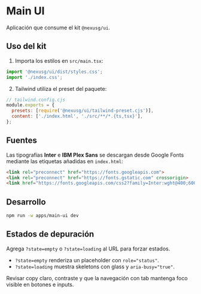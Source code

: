 # Main UI

Aplicación que consume el kit `@nexusg/ui`.

## Uso del kit

1. Importa los estilos en `src/main.tsx`:

```ts
import '@nexusg/ui/dist/styles.css';
import './index.css';
```

2. Tailwind utiliza el preset del paquete:

```js
// tailwind.config.cjs
module.exports = {
  presets: [require('@nexusg/ui/tailwind-preset.cjs')],
  content: ['./index.html', './src/**/*.{ts,tsx}'],
};
```

## Fuentes

Las tipografías **Inter** e **IBM Plex Sans** se descargan desde Google Fonts mediante las etiquetas añadidas en `index.html`:

```html
<link rel="preconnect" href="https://fonts.googleapis.com">
<link rel="preconnect" href="https://fonts.gstatic.com" crossorigin>
<link href="https://fonts.googleapis.com/css2?family=Inter:wght@400;600&family=IBM+Plex+Sans:wght@400;600&display=swap" rel="stylesheet">
```

<!-- Ejemplo para alojar las fuentes localmente:
<link rel="stylesheet" href="/fonts/inter.css">
<link rel="stylesheet" href="/fonts/ibm-plex-sans.css">
-->

## Desarrollo

```bash
npm run -w apps/main-ui dev
```

## Estados de depuración

Agrega `?state=empty` o `?state=loading` al URL para forzar estados.

- `?state=empty` renderiza un placeholder con `role="status"`.
- `?state=loading` muestra skeletons con glass y `aria-busy="true"`.

Revisar copy claro, contraste y que la navegación con tab mantenga foco visible en botones e inputs.

